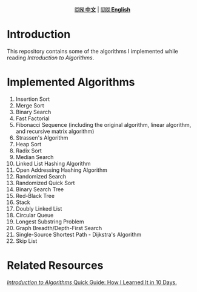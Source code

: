 <p align="center">
  <a href="README.md"><strong>🇨🇳 中文</strong></a> |
  <a href="README_EN.md"><strong>🇺🇸 English</strong></a>
</p>


# Introduction
This repository contains some of the algorithms I implemented while reading *Introduction to Algorithms*.

# Implemented Algorithms

  1. Insertion Sort  
  2. Merge Sort  
  3. Binary Search  
  4. Fast Factorial  
  5. Fibonacci Sequence (including the original algorithm, linear algorithm, and recursive matrix algorithm)  
  6. Strassen's Algorithm  
  7. Heap Sort  
  8. Radix Sort  
  9. Median Search  
  10. Linked List Hashing Algorithm  
  11. Open Addressing Hashing Algorithm  
  12. Randomized Search  
  13. Randomized Quick Sort  
  14. Binary Search Tree  
  15. Red-Black Tree  
  16. Stack  
  17. Doubly Linked List  
  18. Circular Queue  
  19. Longest Substring Problem  
  20. Graph Breadth/Depth-First Search  
  21. Single-Source Shortest Path - Dijkstra's Algorithm  
  22. Skip List  

# Related Resources

[*Introduction to Algorithms* Quick Guide: How I Learned It in 10 Days.](https://zhuanlan.zhihu.com/p/24798324)
